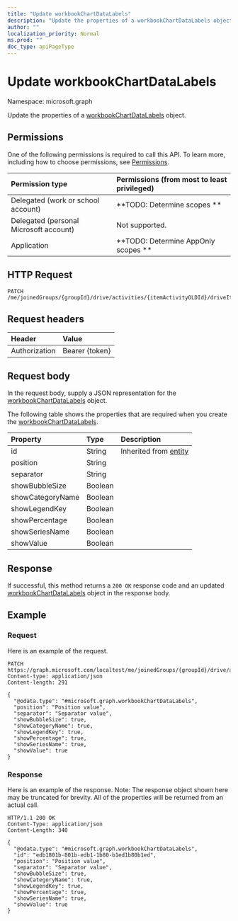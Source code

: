 ```yaml
---
title: "Update workbookChartDataLabels"
description: "Update the properties of a workbookChartDataLabels object."
author: ""
localization_priority: Normal
ms.prod: ""
doc_type: apiPageType
---
```


# Update workbookChartDataLabels

Namespace: microsoft.graph

Update the properties of a [workbookChartDataLabels](../resources/workbookchartdatalabels.md) object.

## Permissions
One of the following permissions is required to call this API. To learn more, including how to choose permissions, see [Permissions](/concepts/permissions-reference.md).

|Permission type|Permissions (from most to least privileged)|
|:---|:---|
|Delegated (work or school account)|**TODO: Determine scopes **|
|Delegated (personal Microsoft account)|Not supported.|
|Application|**TODO: Determine AppOnly scopes **|

## HTTP Request
<!-- {
  "blockType": "ignored"
}
-->
``` http
PATCH /me/joinedGroups/{groupId}/drive/activities/{itemActivityOLDId}/driveItem/workbook/names/{workbookNamedItemId}/worksheet/charts/{workbookChartId}/dataLabels
```

## Request headers
|Header|Value|
|:---|:---|
|Authorization|Bearer {token}|

## Request body
In the request body, supply a JSON representation for the [workbookChartDataLabels](../resources/workbookchartdatalabels.md) object.

The following table shows the properties that are required when you create the [workbookChartDataLabels](../resources/workbookchartdatalabels.md).

|Property|Type|Description|
|:---|:---|:---|
|id|String| Inherited from [entity](../resources/entity.md)|
|position|String||
|separator|String||
|showBubbleSize|Boolean||
|showCategoryName|Boolean||
|showLegendKey|Boolean||
|showPercentage|Boolean||
|showSeriesName|Boolean||
|showValue|Boolean||



## Response
If successful, this method returns a `200 OK` response code and an updated [workbookChartDataLabels](../resources/workbookchartdatalabels.md) object in the response body.

## Example

### Request
Here is an example of the request.
<!-- {
  "blockType": "request",
  "name": "update_workbookchartdatalabels"
}
-->
``` http
PATCH https://graph.microsoft.com/localtest/me/joinedGroups/{groupId}/drive/activities/{itemActivityOLDId}/driveItem/workbook/names/{workbookNamedItemId}/worksheet/charts/{workbookChartId}/dataLabels
Content-type: application/json
Content-length: 291

{
  "@odata.type": "#microsoft.graph.workbookChartDataLabels",
  "position": "Position value",
  "separator": "Separator value",
  "showBubbleSize": true,
  "showCategoryName": true,
  "showLegendKey": true,
  "showPercentage": true,
  "showSeriesName": true,
  "showValue": true
}
```

### Response
Here is an example of the response. Note: The response object shown here may be truncated for brevity. All of the properties will be returned from an actual call.
<!-- {
  "blockType": "response",
  "truncated": true
}
-->
``` http
HTTP/1.1 200 OK
Content-Type: application/json
Content-Length: 340

{
  "@odata.type": "#microsoft.graph.workbookChartDataLabels",
  "id": "edb1801b-801b-edb1-1b80-b1ed1b80b1ed",
  "position": "Position value",
  "separator": "Separator value",
  "showBubbleSize": true,
  "showCategoryName": true,
  "showLegendKey": true,
  "showPercentage": true,
  "showSeriesName": true,
  "showValue": true
}
```

